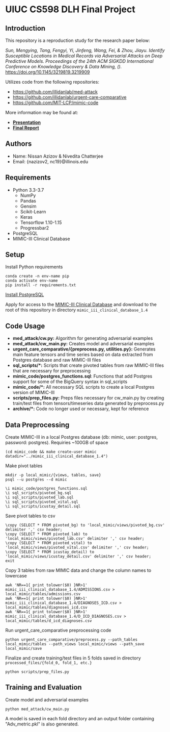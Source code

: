 # UIUC CS598 DLH Final Project

## Introduction

This repository is a reproduction study for the research paper below:

_Sun, Mengying, Tang, Fengyi, Yi, Jinfeng, Wang, Fei, & Zhou, Jiayu. Identify Susceptible Locations in Medical Records via Adversarial Attacks on Deep Predictive Models. Proceedings of the 24th ACM SIGKDD International Conference on Knowledge Discovery & Data Mining, ()._ https://doi.org/10.1145/3219819.3219909

Utilizes code from the following repositories:
* https://github.com/illidanlab/med-attack
* https://github.com/illidanlab/urgent-care-comparative
* https://github.com/MIT-LCP/mimic-code

More information may be found at:
* [**Presentation**]()
* [**Final Report**]()

## Authors

* Name: Nissan Azizov & Nivedita Chatterjee
* Email: {nazizov2, nc19}@illinois.edu

## Requirements
* Python 3.3-3.7
    * NumPy
    * Pandas
    * Gensim
    * Scikit-Learn
    * Keras
    * Tensorflow 1.10-1.15
    * Progressbar2
* PostgreSQL
* MIMIC-III Clinical Database

## Setup

Install Python requirements
```
conda create -n env-name pip
conda activate env-name
pip install -r requirements.txt
```

[Install PostgreSQL](https://www.postgresql.org/download/)

Apply for access to the [MIMIC-III Clinical Database](https://physionet.org/content/mimiciii/1.4/) and download to the root of this repository in directory ```mimic_iii_clinical_database_1.4```

## Code Usage
* **med_attack/cw.py:** Algorithm for generating adversarial examples
* **med_attack/cw_main.py:** Creates model and adversarial examples
* **urgent_care_comparative/{preprocess.py, utilities.py}:** Generates main feature tensors and time series based on data extracted from Postgres database and raw MIMIC-III files
* **sql_scripts/\*:** Scripts that create pivoted tables from raw MIMIC-III files that are necessary for preprocessing
* **mimic_code/postgres_functions.sql**: Functions that add Postgres support for some of the BigQuery syntax in sql_scripts
* **mimic_code/\*:** All necessary SQL scripts to create a local Postgres version of MIMIC-III
* **scripts/prep_files.py:** Preps files necessary for cw_main.py by creating train/test files from tensors/timeseries data generated by preprocess.py
* **archive/\*:** Code no longer used or necessary, kept for reference

## Data Preprocessing

Create MIMIC-III in a local Postgres database (db: mimic, user: postgres, password: postgres). Requiries ~100GB of space
```
(cd mimic_code && make create-user mimic datadir="../mimic_iii_clinical_database_1.4")
```

Make pivot tables
```
mkdir -p local_mimic/{views, tables, save}
psql --u postgres --d mimic

\i mimic_code/postgres_functions.sql
\i sql_scripts/pivoted_bg.sql
\i sql_scripts/pivoted_lab.sql
\i sql_scripts/pivoted_vital.sql
\i sql_scripts/icustay_detail.sql
```

Save pivot tables to csv
```
\copy (SELECT * FROM pivoted_bg) to 'local_mimic/views/pivoted_bg.csv' delimiter ',' csv header;
\copy (SELECT * FROM pivoted_lab) to 'local_mimic/views/pivoted_lab.csv' delimiter ',' csv header;
\copy (SELECT * FROM pivoted_vital) to 'local_mimic/views/pivoted_vital.csv' delimiter ',' csv header;
\copy (SELECT * FROM icustay_detail) to 'local_mimic/views/icustay_detail.csv' delimiter ',' csv header;
exit
```

Copy 3 tables from raw MIMIC data and change the column names to lowercase
```
awk 'NR==1{ print tolower($0) }NR>1' mimic_iii_clinical_database_1.4/ADMISSIONS.csv > local_mimic/tables/admissions.csv
awk 'NR==1{ print tolower($0) }NR>1' mimic_iii_clinical_database_1.4/DIAGNOSES_ICD.csv > local_mimic/tables/diagnoses_icd.csv
awk 'NR==1{ print tolower($0) }NR>1' mimic_iii_clinical_database_1.4/D_ICD_DIAGNOSES.csv > local_mimic/tables/d_icd_diagnoses.csv
```

Run urgent_care_comparative preprocessing code
```
python urgent_care_comparative/preprocess.py --path_tables local_mimic/tables --path_views local_mimic/views --path_save local_mimic/save
```

Finalize and create training/test files in 5 folds saved in directory ```processed_files/{fold_0, fold_1, etc.}```
```
python scripts/prep_files.py
```

## Training and Evaluation

Create model and adversarial examples
```
python med_attack/cw_main.py
```

A model is saved in each fold directory and an output folder containing "Adv_metric.pkl" is also generated.